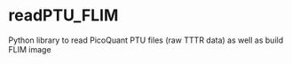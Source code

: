 # readPTU_FLIM
Python library to read PicoQuant PTU files (raw TTTR data) as well as build FLIM image
